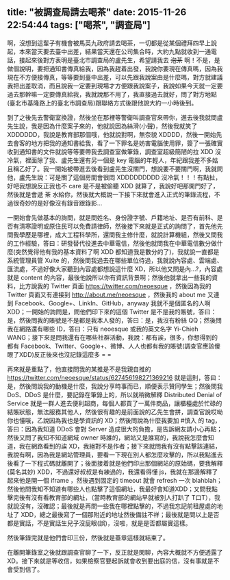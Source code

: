 title: "被調查局請去喝茶"
date: 2015-11-26 22:54:44
tags: ["喝茶", "調查局"]
---

啊，沒想到這輩子有機會被馬英九政府請去喝茶，一切都是從某個禮拜四早上說起，本來當天要去臺中出差，結果當天還在公司集合時，大約九點就收到一通電話，接起來後對方表明是臺北市調查局的盧先生，希望請我去 <del>泡茶</del> 啊！不是，是做個說明，要把通知書傳真給我，因為我趕着出發，我說你要現在傳真嗎，因為我現在不方便接傳真，等等要到臺中出差，可以先跟我說案由是什麼嗎，對方就建議我把出差取消，而且說我一定要到現場才方便跟我說案子，我說如果今天就一定要過去那幹嘛一定要傳真給我，我就說那不用了，我直接過去就好，問了對方地點(臺北市基隆路上的臺北市調查局)跟聯絡方式後跟他說大約一小時後到。

<!--more-->

到了之後先去警衛室換證，然後坐在那裡等警衛叫調查官來帶你，進去後我就問盧先生說，我是因為什麼案子來的，他就說因為絲滑(小聲)，然後我就笑了XDDDDDD，我說是教育部那個哦，他就說對啊，無奈貌 XDDDD，然後一開始先去會客的地方把我的通知書給我，看了一下罪名是妨害電腦使用罪，簽了一張確實收到通知書的文件就說等等要帶我去調查室做筆錄，調查室超級簡陋的拉 XDD 沒冷氣，裡面除了我、盧先生還有另一個是 key 電腦的年輕人，年紀跟我差不多姑且稱乙好了。我一開始被帶進去後看到盧先生沒關門，想說要不要關門啊，我就問他，盧先生說：可是關了這個房間會很悶 XDDDDDDDDD 沒冷氣！！！有點扯，好吧我想說反正我也不 care 是不是被偷聽 XDD 就算了，我說好吧那開門好了，然後就是會遞 <del>茶</del> 水給你，然後就大概說一下接下來就會進入正式的筆錄流程，不過很奇妙的是好像沒有錄音跟錄影...

一開始會先做基本的詢問，就是問姓名、身份證字號、戶籍地址、是否有前科、是否有清寒證明或原住民可以免費請律師，然後接下來就是正式的詢問了，首先他先問我學歷是哪裡，成大工程科學所，還問我主修什麼，就說計算機組，然後又問我的工作經驗，答曰：研發替代役進去中華電信，然後他就問我在中華電信數分做什麼(突然覺得他有我的基本資料了啊 XDD 都知道我是數分的了)，我就說一直都是系統管理員管 Xuite 的，然後問我過去在哪些單位待過，我就說內容處、雲端處、匯流處，不過好像大家聽到內容處都想說這什麼 XD，所以他又問是內...?，內容處就是 content 的內容，最後他說所以你有資訊背景啊；然後他就拿出一些我的資料，比方說我的 Twitter 頁面 https://twitter.com/neoesque ，然後因為我的 Twitter 頁面又有連接到 http://about.me/neoesque ，然後我的 about me 又連到 Facebook、Google+、LinkIn、GitHub，anyway 我就不是個匿名的人啊 XDD；一開始的詢問是，問他們印下來的這個 Twitter 是不是我的賬號，答曰：是，然後問我的賬號是不是都是我本人發的，答曰：是，我沒有粉絲 QQ；然後問我在網路還有哪些 ID，答曰：只有 neoesque 或我的英文名字 Yi-Chieh WANG；接下來是問我還有在哪些社群活動，我說：都有誒，很多，你想得到的都有 Facebook、Twitter、Google+、微博、人人也都有我的賬號(調查官應該傻眼了XDD)反正後來也沒記錄這麼多 = =

再來就是重點了，他直接問我的某推是不是我親自推的 https://twitter.com/neoesque/status/627456198271369216 就是這則，答曰：是，然後問說我的動機是什麼，我說分享時事而已，順便表示贊同學生；然後問我 DoS、DDoS 是什麼，要記錄在筆錄上的，所以就稍微解釋 Distributed Denial of Service 就是一群人進去便利超商，每個人都買了一萬件商品，讓櫃檯處於忙碌的結賬狀態，無法服務其他人，然後很有趣的是前面說的乙先生會拼，調查官說哎呦你也懂哦，乙說因為我也是學資訊的 XD；然後問說為什麼我要加 #慎入 的 tag，答曰：因為我知道 DDoS 會對 Server 造成很大的負擔，是告訴網友請小心再點；然後又問了我知不知道網域 owner 時誰的，網站又是誰寫的，我說我怎麼會知道，我在網路看到的誒 XD，我絕對不是作者；接下來就問我有沒有點擊該連結，我說有啊，因為我是網站管理員，要看一下現在別人都怎麼攻擊的，所以我點進去後看了一下程式碼就離開了；後面接着就是他們印出那個網站的原始碼，要我解釋(莫名其妙) XDD，不過還好叔叔是有練過的，我還看得懂 js，我就在那邊解釋了起來他是開一個 iframe ，然後遇到固定的 timeout 就會 refresh 一次 blahblah；然後他問我知不知道有哪些人也點擊了這個網址，我最好會知道XDD；又問我點擊完後有沒有看教育部的網址，（當時教育部的網站早就被別人打趴了 T口T），我就說沒有，沒確認；最後就是再問一些我在哪裡點擊的，不過我忘記前租屋處的地址了 XDD，總之最後寫了一個那附近的地址然後備註不祥；最後就是問以上是否都是實話，不是實話生兒子沒屁眼(誤)，沒啦，就是是否都屬實這樣。

然後筆錄完就是他們會印三份，然後就是蓋章這樣就結束了。

在離開筆錄室之後就跟調查官聊了一下，反正就是閑聊，內容大概就不方便透露了 XD。接下來就是等收信，如果檢察官要起訴就會收到要出庭的信，沒有事就是不會受到信了。
